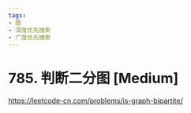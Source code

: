 ```yaml
---
tags:
- 图
- 深度优先搜索
- 广度优先搜索
---
```


# 785. 判断二分图 [Medium]

<https://leetcode-cn.com/problems/is-graph-bipartite/>
